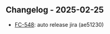 ## Changelog - 2025-02-25

- [FC-548](https://fordeer.atlassian.net/FC-548): auto release jira (ae51230)

